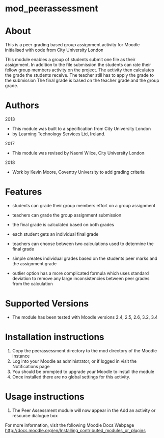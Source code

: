 # mod_peerassessment

About
=====

This is a peer grading based group assignment activity for Moodle
initialised with code from City University London


This module enables a group of students submit one file as their
assignment. In addition to the file submission the students can rate 
their fellow group members activity on the project.
The activity then calculates the grade the students receive.
The teacher still has to apply the grade to the submission
The final grade is based on the teacher grade and the group grade. 


Authors
=======

2013
 - This module was built to a specification from City University London 
 - by Learning Technology Services Ltd, Ireland.

2017
 - This module was revised by Naomi Wilce, City University London
 
 2018
 - Work by Kevin Moore, Coventry University to add grading criteria


Features
========

 - students can grade their group members effort on a group assignment
 - teachers can grade the group assignment submission
 - the final grade is calculated based on both grades
 - each student gets an individual final grade


 - teachers can choose between two calculations used to determine the final grade
 - simple creates individual grades based on the students peer marks and the assignment grade
 - outlier option has a more complicated formula which uses standard deviation to remove any
 large inconsistencies between peer grades from the calculation


Supported Versions
==================

 - The module has been tested with Moodle versions 2.4, 2.5, 2.6, 3.2, 3.4 


Installation instructions
=========================

1. Copy the peerassessment directory to the mod directory of the Moodle instance
2. Log into your Moodle as administrator, or if logged in visit the Notifications 
   page
3. You should be prompted to upgrade your Moodle to install the module
4. Once installed there are no global settings for this activity.

Usage instructions
==================

1. The Peer Assessment module will now appear in the Add an activity or resource dialogue box

For more information, visit the following Moodle Docs Webpage
http://docs.moodle.org/en/Installing_contributed_modules_or_plugins
